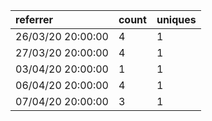 | referrer          | count | uniques |
| :---------------- | :---- | :------ |
| 26/03/20 20:00:00 | 4     | 1       |
| 27/03/20 20:00:00 | 4     | 1       |
| 03/04/20 20:00:00 | 1     | 1       |
| 06/04/20 20:00:00 | 4     | 1       |
| 07/04/20 20:00:00 | 3     | 1       |